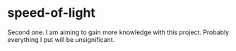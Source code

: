 # speed-of-light
Second one.
I am aiming to gain more knowledge with this project. 
Probably everything I put will be unsignificant.

